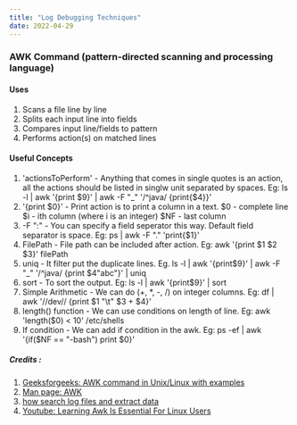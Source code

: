```yaml
---
title: "Log Debugging Techniques"
date: 2022-04-29
---
```


### AWK Command (pattern-directed scanning and processing language)
#### Uses
1. Scans a file line by line 
2. Splits each input line into fields 
3. Compares input line/fields to pattern 
4. Performs action(s) on matched lines 

#### Useful Concepts
1. 'actionsToPerform' - Anything that comes in single quotes is an action, all the actions should be listed in singlw unit separated by spaces.  Eg: ls -l \| awk '{print $9}' \| awk -F "_" '/^java/ {print{$4}}'
2. '{print $0}' - Print action is to print a column in a text.  $0 - complete line  $i - ith column (where i is an integer)  $NF - last column
3. -F ":" - You can specify a field seperator this way. Default field separator is space.  Eg: ps \| awk -F "." 'print{$1}'
4. FilePath - File path can be included after action.  Eg: awk '{print $1 $2 $3}' filePath
5. uniq - It filter put the duplicate lines.  Eg. ls -l \| awk '{print$9}' \| awk -F "_" '/^java/ {print $4"abc"}' \| uniq
6. sort - To sort the output. Eg: ls -l \| awk '{print$9}' \| sort
7. Simple Arithmetic - We can do (+, *, -, \/) on integer columns.  Eg: df | awk '/\/dev\// {print $1 "\t" $3 + $4}'
8. length() function - We can use conditions on length of line.  Eg: awk 'length($0) < 10' /etc/shells
9. If condition - We can add if condition in the awk.  Eg: ps -ef \| awk '{if($NF == "-bash") print $0}'

##### Credits :  
1. [Geeksforgeeks: AWK command in Unix/Linux with examples](https://www.geeksforgeeks.org/awk-command-unixlinux-examples/)
2. [Man page: AWK](https://man7.org/linux/man-pages/man1/awk.1p.html)
3. [how search log files and extract data](https://www.sentinelone.com/blog/how-search-log-files-extract-data/)
4. [Youtube: Learning Awk Is Essential For Linux Users](https://www.youtube.com/watch?v=9YOZmI-zWok)
